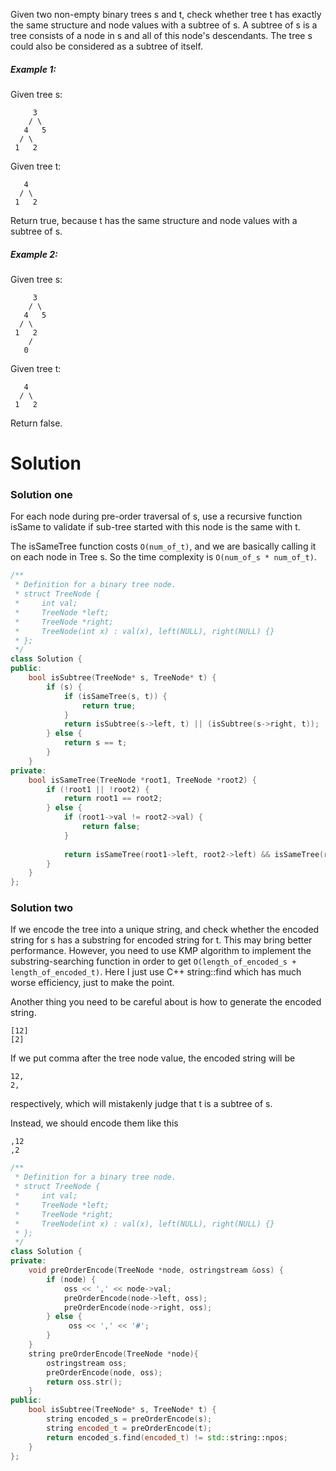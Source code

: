 Given two non-empty binary trees s and t, check whether tree t has exactly the same structure and node values with a subtree of s. A subtree of s is a tree consists of a node in s and all of this node's descendants. The tree s could also be considered as a subtree of itself.

##### Example 1:

Given tree s:

```
     3
    / \
   4   5
  / \
 1   2
```
 
Given tree t:

```
   4 
  / \
 1   2
```

Return true, because t has the same structure and node values with a subtree of s.

##### Example 2:

Given tree s:

```
     3
    / \
   4   5
  / \
 1   2
    /
   0
```

Given tree t:

```
   4
  / \
 1   2
```

Return false.

# Solution

### Solution one

For each node during pre-order traversal of s, use a recursive function isSame to validate if sub-tree started with this node is the same with t.

The isSameTree function costs ```O(num_of_t)```, and we are basically calling it on each node in Tree s.
So the time complexity is ```O(num_of_s * num_of_t)```.

```cpp
/**
 * Definition for a binary tree node.
 * struct TreeNode {
 *     int val;
 *     TreeNode *left;
 *     TreeNode *right;
 *     TreeNode(int x) : val(x), left(NULL), right(NULL) {}
 * };
 */
class Solution {
public:
    bool isSubtree(TreeNode* s, TreeNode* t) {
        if (s) {
            if (isSameTree(s, t)) {
                return true;
            }
            return isSubtree(s->left, t) || (isSubtree(s->right, t));
        } else {
            return s == t;
        }
    }
private:
    bool isSameTree(TreeNode *root1, TreeNode *root2) {
        if (!root1 || !root2) {
            return root1 == root2;
        } else {
            if (root1->val != root2->val) {
                return false;
            }
            
            return isSameTree(root1->left, root2->left) && isSameTree(root1->right, root2->right);
        }
    }
};
```

### Solution two

If we encode the tree into a unique string, and check whether the encoded string for s has a substring for encoded string for t. This may bring better performance. However, you need to use KMP algorithm to implement the substring-searching function in order to get ```O(length_of_encoded_s + length_of_encoded_t)```. Here I just use C++ string::find which has much worse efficiency, just to make the point.

Another thing you need to be careful about is how to generate the encoded string.

```
[12]
[2]
```

If we put comma after the tree node value, the encoded string will be 

```
12,
2,
```

respectively, which will mistakenly judge that t is a subtree of s.

Instead, we should encode them like this

```
,12
,2
```


```cpp
/**
 * Definition for a binary tree node.
 * struct TreeNode {
 *     int val;
 *     TreeNode *left;
 *     TreeNode *right;
 *     TreeNode(int x) : val(x), left(NULL), right(NULL) {}
 * };
 */
class Solution {
private:
    void preOrderEncode(TreeNode *node, ostringstream &oss) {
        if (node) {
            oss << ',' << node->val;
            preOrderEncode(node->left, oss);
            preOrderEncode(node->right, oss);
        } else {
             oss << ',' << '#';
        }
    }
    string preOrderEncode(TreeNode *node){
        ostringstream oss;
        preOrderEncode(node, oss);
        return oss.str();
    }
public:
    bool isSubtree(TreeNode* s, TreeNode* t) {
        string encoded_s = preOrderEncode(s);
        string encoded_t = preOrderEncode(t);
        return encoded_s.find(encoded_t) != std::string::npos;
    }
};
```
